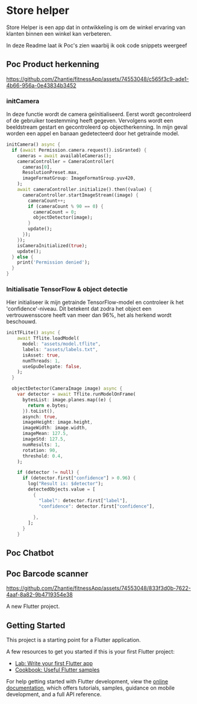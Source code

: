 # Store helper

Store Helper is een app dat in ontwikkeling is om de winkel ervaring van klanten binnen een winkel kan verbeteren.

In deze Readme laat ik Poc's zien waarbij ik ook code snippets weergeef

## Poc Product herkenning

https://github.com/Zhantie/fitnessApp/assets/74553048/c565f3c9-ade1-4b66-956a-0e43834b3452


### initCamera
In deze functie wordt de camera geïnitialiseerd. Eerst wordt gecontroleerd of de gebruiker toestemming heeft gegeven. Vervolgens wordt een beeldstream gestart en gecontroleerd op objectherkenning. In mijn geval worden een appel en banaan gedetecteerd door het getrainde model.

```dart
initCamera() async {
  if (await Permission.camera.request().isGranted) {
    cameras = await availableCameras();
    cameraController = CameraController(
      cameras[0],
      ResolutionPreset.max,
      imageFormatGroup: ImageFormatGroup.yuv420,
    );
    await cameraController.initialize().then((value) {
      cameraController.startImageStream((image) {
        cameraCount++;
        if (cameraCount % 90 == 0) {
          cameraCount = 0;
          objectDetector(image);
        }
        update();
      });
    });
    isCameraInitialized(true);
    update();
  } else {
    print('Permission denied');
  }
}
```

### Initialisatie TensorFlow & object detectie
Hier initialiseer ik mijn getrainde TensorFlow-model en controleer ik het 'confidence'-niveau. Dit betekent dat zodra het object een vertrouwensscore heeft van meer dan 96%, het als herkend wordt beschouwd.

```dart
initTFLite() async {
    await Tflite.loadModel(
      model: "assets/model.tflite",
      labels: "assets/labels.txt",
      isAsset: true,
      numThreads: 1,
      useGpuDelegate: false,
    );
  }

  objectDetector(CameraImage image) async {
    var detector = await Tflite.runModelOnFrame(
      bytesList: image.planes.map((e) {
        return e.bytes;
      }).toList(),
      asynch: true,
      imageHeight: image.height,
      imageWidth: image.width,
      imageMean: 127.5,
      imageStd: 127.5,
      numResults: 1,
      rotation: 90,
      threshold: 0.4,
    );

    if (detector != null) {
      if (detector.first["confidence"] > 0.96) {
        log("Result is: $detector");
        detectedObjects.value = [
          {
            "label": detector.first["label"],
            "confidence": detector.first["confidence"],
            
          },
        ];
      }
    }
```

## Poc Chatbot
## Poc Barcode scanner

https://github.com/Zhantie/fitnessApp/assets/74553048/833f3d0b-7622-4aaf-8a82-9b4719354e38





A new Flutter project.

## Getting Started

This project is a starting point for a Flutter application.

A few resources to get you started if this is your first Flutter project:

- [Lab: Write your first Flutter app](https://docs.flutter.dev/get-started/codelab)
- [Cookbook: Useful Flutter samples](https://docs.flutter.dev/cookbook)

For help getting started with Flutter development, view the
[online documentation](https://docs.flutter.dev/), which offers tutorials,
samples, guidance on mobile development, and a full API reference.

